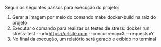 Seguir os seguintes passos para execução do projeto:

1. Gerar a imagem por meio do comando make docker-build na raiz do projeto
2. Executar o comando para realizar os testes de stress:
    docker run stress-test --url=https://urlsite.com --concurrency=X --requests=Y
3. No final da execução, um relatório será gerado e exibido no terminal